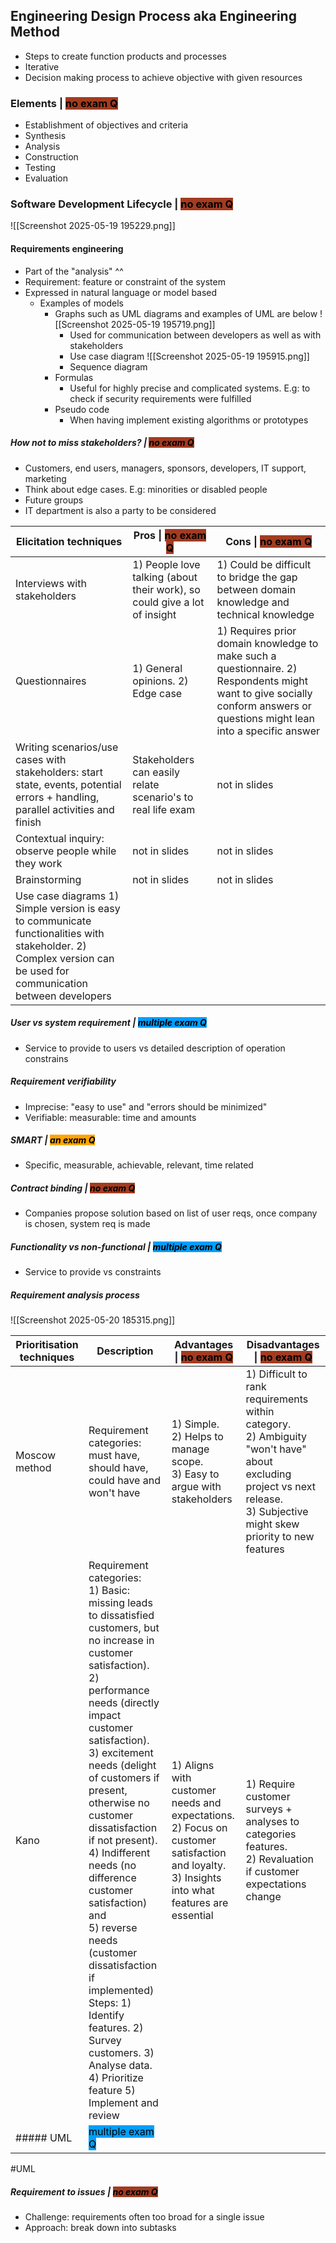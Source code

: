 ## Engineering Design Process aka Engineering Method 
- Steps to create function products and processes
- Iterative
- Decision making process to achieve objective with given resources
### Elements | <mark style="background: #A33B20;">no exam Q</mark>
- Establishment of objectives and criteria
- Synthesis
- Analysis
- Construction
- Testing 
- Evaluation
### Software Development Lifecycle | <mark style="background: #A33B20;">no exam Q</mark>
![[Screenshot 2025-05-19 195229.png]]
#### Requirements engineering 
- Part of the "analysis" ^^
- Requirement: feature or constraint of the system 
- Expressed in natural language or model based
	- Examples of models
		- Graphs such as UML diagrams and examples of UML are below
			![[Screenshot 2025-05-19 195719.png]]
			- Used for communication between developers as well as with stakeholders
			- Use case diagram
			![[Screenshot 2025-05-19 195915.png]]
			- Sequence diagram
		- Formulas
			- Useful for highly precise and complicated systems. E.g: to check if security requirements were fulfilled
		- Pseudo code
			- When having implement existing algorithms or prototypes
##### How not to miss stakeholders? | <mark style="background: #A33B20;">no exam Q</mark>
- Customers, end users, managers, sponsors, developers, IT support, marketing
- Think about edge cases. E.g: minorities or disabled people
- Future groups
- IT department is also a party to be considered 

| Elicitation techniques                                                                                                                                           | Pros \| <mark style="background: #A33B20;">no exam Q</mark>               | Cons \| <mark style="background: #A33B20;">no exam Q</mark>                                                                                                                |
| ---------------------------------------------------------------------------------------------------------------------------------------------------------------- | ------------------------------------------------------------------------- | -------------------------------------------------------------------------------------------------------------------------------------------------------------------------- |
| Interviews with stakeholders                                                                                                                                     | 1) People love talking (about their work), so could give a lot of insight | 1) Could be difficult to bridge the gap between domain knowledge and technical knowledge                                                                                   |
| Questionnaires                                                                                                                                                   | 1) General opinions. 2) Edge case                                         | 1) Requires prior domain knowledge to make such a questionnaire. 2) Respondents might want to give socially conform answers or questions might lean into a specific answer |
| Writing scenarios/use cases with stakeholders: start state, events, potential errors + handling, parallel activities and finish                                  | Stakeholders can easily relate scenario's to real life exam               | not in slides                                                                                                                                                              |
| Contextual inquiry: observe people while they work                                                                                                               | not in slides                                                             | not in slides                                                                                                                                                              |
| Brainstorming                                                                                                                                                    | not in slides                                                             | not in slides                                                                                                                                                              |
| Use case diagrams 1) Simple version is easy to communicate functionalities with stakeholder. 2) Complex version can be used for communication between developers |                                                                           |                                                                                                                                                                            |

##### User vs system requirement | <mark style="background: #009FFD;">multiple exam Q</mark>
- Service to provide to users vs detailed description of operation constrains
#####  Requirement verifiability 
- Imprecise: "easy to use" and "errors should be minimized"
- Verifiable: measurable: time and amounts
##### SMART | <mark style="background: #FFA400;">an exam Q</mark>
- Specific, measurable, achievable, relevant, time related
##### Contract binding | <mark style="background: #A33B20;">no exam Q</mark>
- Companies propose solution based on list of user reqs, once company is chosen, system req is made
##### Functionality vs non-functional  | <mark style="background: #009FFD;">multiple exam Q</mark>
- Service to provide vs constraints
##### Requirement analysis process 
![[Screenshot 2025-05-20 185315.png]]

| Prioritisation techniques | Description                                                                                                                                                                                                                                                                                                                                                                                                                                                                                                                                                      | Advantages \| <mark style="background: #A33B20;">no exam Q</mark>                                                                                   | Disadvantages \| <mark style="background: #A33B20;">no exam Q</mark>                                                                                                            |
| ------------------------- | ---------------------------------------------------------------------------------------------------------------------------------------------------------------------------------------------------------------------------------------------------------------------------------------------------------------------------------------------------------------------------------------------------------------------------------------------------------------------------------------------------------------------------------------------------------------- | --------------------------------------------------------------------------------------------------------------------------------------------------- | ------------------------------------------------------------------------------------------------------------------------------------------------------------------------------- |
| Moscow method             | Requirement categories: must have, should have, could have and won't have                                                                                                                                                                                                                                                                                                                                                                                                                                                                                        | 1) Simple. <br>2) Helps to manage scope. <br>3) Easy to argue with stakeholders                                                                     | 1) Difficult to rank requirements within category. <br>2) Ambiguity "won't have" about excluding project vs next release. <br>3) Subjective might skew priority to new features |
| Kano                      | Requirement categories: <br>1) Basic: missing leads to dissatisfied customers, but no increase in customer satisfaction). <br>2)  performance needs (directly impact customer satisfaction). <br>3) excitement needs (delight of customers if present, otherwise no customer dissatisfaction if not present). <br>4) Indifferent needs (no difference customer satisfaction) and <br>5) reverse needs (customer dissatisfaction if implemented) Steps: 1) Identify features. 2) Survey customers. 3) Analyse data. 4) Prioritize feature 5) Implement and review | 1) Aligns with customer needs and expectations. <br>2) Focus on customer satisfaction and loyalty. <br>3) Insights into what features are essential | 1) Require customer surveys + analyses to categories features. <br>2) Revaluation if customer expectations change                                                               |
##### UML | <mark style="background: #009FFD;">multiple exam Q</mark>
#UML 
##### Requirement to issues | <mark style="background: #A33B20;">no exam Q</mark>
- Challenge: requirements often too broad for a single issue
- Approach: break down into subtasks

